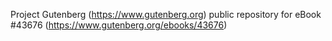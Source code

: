 Project Gutenberg (https://www.gutenberg.org) public repository for eBook #43676 (https://www.gutenberg.org/ebooks/43676)
